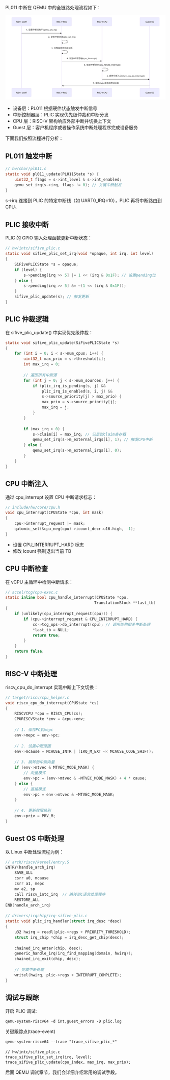 PL011 中断在 QEMU 中的全链路处理流程如下：

![](../../../image/intr-model.png)

- 设备层：PL011 根据硬件状态触发中断信号
- 中断控制器层：PLIC 实现优先级仲裁和中断分发
- CPU 层：RISC-V 架构响应外部中断并切换上下文
- Guest 层：客户机程序或者操作系统中断处理程序完成设备服务

下面我们按照流程进行分析：

## PL011 触发中断

```c
// hw/char/pl011.c
static void pl011_update(PL011State *s) {
    uint32_t flags = s->int_level & s->int_enabled;
    qemu_set_irq(s->irq, flags != 0); // 关键中断触发
}
```

s->irq 连接到 PLIC 的特定中断线（如 UART0_IRQ=10），PLIC 再将中断路由到 CPU。

## PLIC 接收中断

PLIC 的 GPIO 输入处理函数更新中断状态：


```c
// hw/intc/sifive_plic.c
static void sifive_plic_set_irq(void *opaque, int irq, int level)
{
    SiFivePLICState *s = opaque;
    if (level) {
        s->pending[irq >> 5] |= 1 << (irq & 0x1F); // 设置pending位
    } else {
        s->pending[irq >> 5] &= ~(1 << (irq & 0x1F));
    }
    sifive_plic_update(s); // 触发更新
}
```

## PLIC 仲裁逻辑

在 sifive_plic_update() 中实现优先级仲裁：

```c
static void sifive_plic_update(SiFivePLICState *s)
{
    for (int i = 0; i < s->num_cpus; i++) {
        uint32_t max_prio = s->threshold[i];
        int max_irq = 0;
        
        // 遍历所有中断源
        for (int j = 0; j < s->num_sources; j++) {
            if (plic_irq_is_pending(s, j) && 
                plic_irq_is_enabled(s, i, j) &&
                s->source_priority[j] > max_prio) {
                max_prio = s->source_priority[j];
                max_irq = j;
            }
        }
        
        if (max_irq > 0) {
            s->claim[i] = max_irq; // 记录到claim寄存器
            qemu_set_irq(s->m_external_irqs[i], 1); // 触发CPU中断
        } else {
            qemu_set_irq(s->m_external_irqs[i], 0);
        }
    }
}
```

## CPU 中断注入

通过 cpu_interrupt 设置 CPU 中断请求标志：

```c
// include/hw/core/cpu.h
void cpu_interrupt(CPUState *cpu, int mask)
{
    cpu->interrupt_request |= mask;
    qatomic_set(&cpu_neg(cpu)->icount_decr.u16.high, -1);
}
```
- 设置 CPU_INTERRUPT_HARD 标志
- 修改 icount 强制退出当前 TB

## CPU 中断检查

在 vCPU 主循环中检测中断请求：


```c
// accel/tcg/cpu-exec.c
static inline bool cpu_handle_interrupt(CPUState *cpu,
                                       TranslationBlock **last_tb)
{
    if (unlikely(cpu_interrupt_request(cpu))) {
        if (cpu->interrupt_request & CPU_INTERRUPT_HARD) {
            cc->tcg_ops->do_interrupt(cpu); // 调用架构相关中断处理
            *last_tb = NULL;
            return true;
        }
    }
    return false;
}
```
## RISC-V 中断处理

riscv_cpu_do_interrupt 实现中断上下文切换：

```c
// target/riscv/cpu_helper.c
void riscv_cpu_do_interrupt(CPUState *cs)
{
    RISCVCPU *cpu = RISCV_CPU(cs);
    CPURISCVState *env = &cpu->env;
    
    // 1. 保存PC到mepc
    env->mepc = env->pc;
    
    // 2. 设置中断原因
    env->mcause = MCAUSE_INTR | (IRQ_M_EXT << MCAUSE_CODE_SHIFT);
    
    // 3. 跳转到中断向量
    if (env->mtvec & MTVEC_MODE_MASK) {
        // 向量模式
        env->pc = (env->mtvec & ~MTVEC_MODE_MASK) + 4 * cause;
    } else {
        // 直接模式
        env->pc = env->mtvec & ~MTVEC_MODE_MASK;
    }
    
    // 4. 更新权限级别
    env->priv = PRV_M;
}
```

## Guest OS 中断处理

以 Linux 中断处理流程为例：

```c
// arch/riscv/kernel/entry.S
ENTRY(handle_arch_irq)
    SAVE_ALL
    csrr a0, mcause
    csrr a1, mepc
    mv a2, sp
    call riscv_intc_irq  // 跳转到C语言处理程序
    RESTORE_ALL
END(handle_arch_irq)

// drivers/irqchip/irq-sifive-plic.c
static void plic_irq_handler(struct irq_desc *desc)
{
    u32 hwirq = readl(plic->regs + PRIORITY_THRESHOLD);
    struct irq_chip *chip = irq_desc_get_chip(desc);
    
    chained_irq_enter(chip, desc);
    generic_handle_irq(irq_find_mapping(domain, hwirq));
    chained_irq_exit(chip, desc);
    
    // 完成中断处理
    writel(hwirq, plic->regs + INTERRUPT_COMPLETE);
}
```

## 调试与跟踪

开启 PLIC 调试:

```
qemu-system-riscv64 -d int,guest_errors -D plic.log
```

关键跟踪点(trace-event)

```
qemu-system-riscv64 --trace "trace_sifive_plic_*"

// hw/intc/sifive_plic.c
trace_sifive_plic_set_irq(irq, level);
trace_sifive_plic_update(cpu_index, max_irq, max_prio);
```

后面 QEMU 调试章节，我们会详细介绍常用的调试手段。